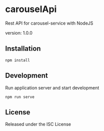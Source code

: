 # carouselApi
Rest API for carousel-service with NodeJS

version: 1.0.0


## Installation
```
npm install
```

## Development
Run application server and start development
```
npm run serve
```

## License

Released under the ISC License
